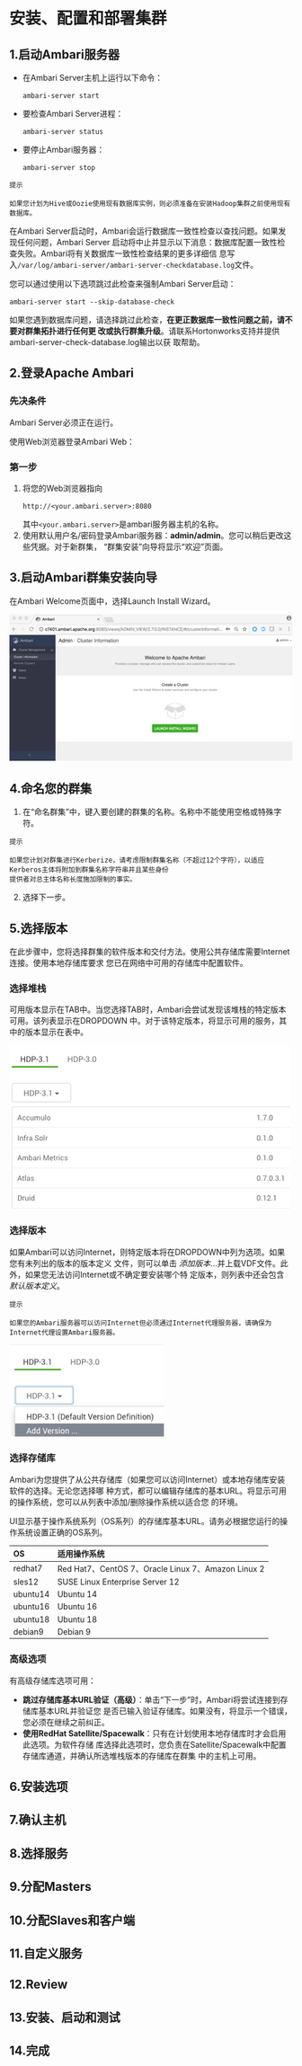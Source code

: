 安装、配置和部署集群
================================================================================
## 1.启动Ambari服务器
+ 在Ambari Server主机上运行以下命令：
  ```shell
  ambari-server start
  ```
+ 要检查Ambari Server进程：
  ```shell
  ambari-server status
  ```
+ 要停止Ambari服务器：
  ```shell
  ambari-server stop
  ```
```
提示

如果您计划为Hive或Oozie使用现有数据库实例，则必须准备在安装Hadoop集群之前使用现有数据库。
```
在Ambari Server启动时，Ambari会运行数据库一致性检查以查找问题。如果发现任何问题，Ambari Server
启动将中止并显示以下消息：数据库配置一致性检查失败。Ambari将有关数据库一致性检查结果的更多详细信
息写入`/var/log/ambari-server/ambari-server-checkdatabase.log`文件。

您可以通过使用以下选项跳过此检查来强制Ambari Server启动：
```shell
ambari-server start --skip-database-check
```
如果您遇到数据库问题，请选择跳过此检查，**在更正数据库一致性问题之前，请不要对群集拓扑进行任何更
改或执行群集升级**。请联系Hortonworks支持并提供ambari-server-check-database.log输出以获
取帮助。

## 2.登录Apache Ambari

### 先决条件
Ambari Server必须正在运行。

使用Web浏览器登录Ambari Web：
### 第一步
1. 将您的Web浏览器指向
    ```
    http://<your.ambari.server>:8080
    ```
    其中`<your.ambari.server>`是ambari服务器主机的名称。
2. 使用默认用户名/密码登录Ambari服务器：**admin/admin**。您可以稍后更改这些凭据。对于新群集，
“群集安装”向导将显示“欢迎”页面。

## 3.启动Ambari群集安装向导
在Ambari Welcome页面中，选择Launch Install Wizard。

![安装向导](img/1.png)

## 4.命名您的群集
1. 在“命名群集”中，键入要创建的群集的名称。名称中不能使用空格或特殊字符。
  ```
  提示

  如果您计划对群集进行Kerberize，请考虑限制群集名称（不超过12个字符），以适应Kerberos主体将附加到群集名称字符串并且某些身份
  提供者对总主体名称长度施加限制的事实。
  ```
2. 选择下一步。

## 5.选择版本
在此步骤中，您将选择群集的软件版本和交付方法。使用公共存储库需要Internet连接。使用本地存储库要求
您已在网络中可用的存储库中配置软件。

### 选择堆栈
可用版本显示在TAB中。当您选择TAB时，Ambari会尝试发现该堆栈的特定版本可用。该列表显示在DROPDOWN
中。对于该特定版本，将显示可用的服务，其中的版本显示在表中。

![选择堆栈](img/2.png)

### 选择版本
如果Ambari可以访问Internet，则特定版本将在DROPDOWN中列为选项。如果您有未列出的版本的版本定义
文件，则可以单击 *添加版本*...并上载VDF文件。此外，如果您无法访问Internet或不确定要安装哪个特
定版本，则列表中还会包含 *默认版本定义*。
```
提示

如果您的Ambari服务器可以访问Internet但必须通过Internet代理服务器，请确保为Internet代理设置Ambari服务器。
```
![选择版本](img/3.png)

### 选择存储库
Ambari为您提供了从公共存储库（如果您可以访问Internet）或本地存储库安装软件的选择。无论您选择哪
种方式，都可以编辑存储库的基本URL。将显示可用的操作系统，您可以从列表中添加/删除操作系统以适合您
的环境。

UI显示基于操作系统系列（OS系列）的存储库基本URL。请务必根据您运行的操作系统设置正确的OS系列。

| OS | 适用操作系统 |
| :------------- | :------------- |
| redhat7 | Red Hat7、CentOS 7、Oracle Linux 7、Amazon Linux 2 |
| sles12 | SUSE Linux Enterprise Server 12 |
| ubuntu14 | Ubuntu 14 |
| ubuntu16 | Ubuntu 16 |
| ubuntu18 | Ubuntu 18 |
| debian9 | Debian 9 |

### 高级选项
有高级存储库选项可用：
+ **跳过存储库基本URL验证（高级）**：单击“下一步”时，Ambari将尝试连接到存储库基本URL并验证您
是否已输入验证存储库。如果没有，将显示一个错误，您必须在继续之前纠正。
+ **使用RedHat Satellite/Spacewalk**：只有在计划使用本地存储库时才会启用此选项。为软件存储
库选择此选项时，您负责在Satellite/Spacewalk中配置存储库通道，并确认所选堆栈版本的存储库在群集
中的主机上可用。

## 6.安装选项


## 7.确认主机


## 8.选择服务


## 9.分配Masters


## 10.分配Slaves和客户端


## 11.自定义服务


## 12.Review


## 13.安装、启动和测试


## 14.完成
